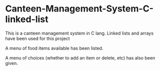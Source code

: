 # Canteen-Management-System-C-linked-list
This is a canteen management system in C lang. Linked lists and arrays have been used for this project

A menu of food items available has been listed.

A menu of choices (whether to add an item or delete, etc) has also been given.
